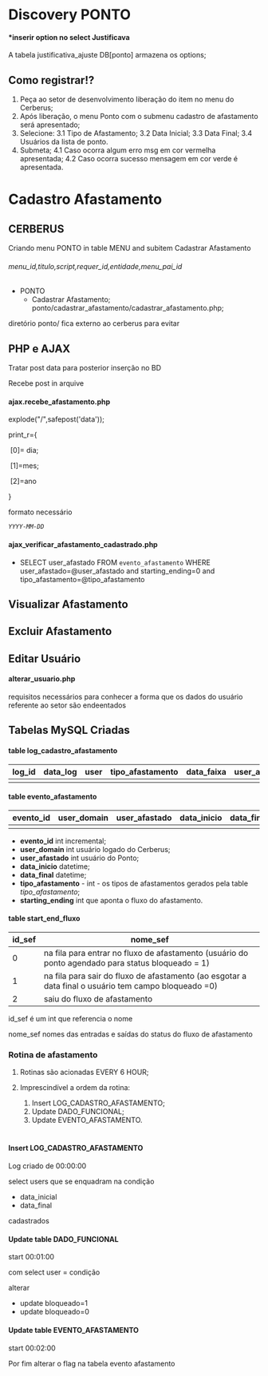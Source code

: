 #	Discovery PONTO



####	*inserir option no select Justificava

A tabela justificativa_ajuste DB[ponto] armazena os options;

##	Como registrar!?

1. Peça ao setor de desenvolvimento liberação do item no menu do Cerberus;
2. Após liberação, o menu Ponto com o submenu cadastro de afastamento será apresentado;
3. Selecione:
   3.1 Tipo de Afastamento;
    3.2 Data Inicial;
    3.3 Data Final;
    3.4 Usuários da lista de ponto.
4. Submeta;
   4.1 Caso ocorra algum erro msg em cor vermelha apresentada;
    4.2 Caso ocorra sucesso mensagem em cor verde é apresentada.

#	Cadastro Afastamento

##	CERBERUS

Criando menu PONTO in table MENU and subitem Cadastrar Afastamento

######	menu_id,titulo,script,requer_id,entidade,menu_pai_id



* PONTO 
  * Cadastrar Afastamento; ponto/cadastrar_afastamento/cadastrar_afastamento.php;

diretório ponto/ fica externo ao cerberus para evitar

##	PHP e AJAX

Tratar post data para posterior inserção no BD

Recebe post in arquive 

####	ajax.recebe_afastamento.php

explode("/",safepost('data'));

print_r={

​	[0]= dia;

​	[1]=mes;

​	[2]=ano

}

formato necessário

*`YYYY-MM-DD`*

####	ajax_verificar_afastamento_cadastrado.php



* SELECT user_afastado FROM `evento_afastamento` WHERE user_afastado=@user_afastado and starting_ending=0 and tipo_afastamento=@tipo_afastamento



##	Visualizar Afastamento



##	Excluir Afastamento



##	Editar Usuário



####	alterar_usuario.php



requisitos necessários para conhecer a forma que os dados do usuário referente ao setor são endeentados





##	Tabelas MySQL Criadas

####	table log_cadastro_afastamento

| log_id | data_log | user | tipo_afastamento | data_faixa | user_afastado | evento |
| ------ | -------- | ---- | ---------------- | ---------- | ------------- | ------ |
|        |          |      |                  |            |               |        |



####	table evento_afastamento



| evento_id | user_domain | user_afastado | data_inicio | data_final | tipo_afastamento | starting_ending |
| --------- | ----------- | ------------- | ----------- | ---------- | ---------------- | --------------- |
|           |             |               |             |            |                  |                 |

* <b>evento_id</b>	int incremental;
* <b>user_domain</b> int usuário logado do Cerberus;
* <b>user_afastado</b> int usuário do Ponto;
* <b>data_inicio</b> datetime;
* <b>data_final</b> datetime;
* <b>tipo_afastamento</b> - int - os tipos de afastamentos gerados pela table <i>tipo_afastamento</i>;
* <b>starting_ending</b> int que aponta o fluxo do afastamento.



####	table start_end_fluxo 

| id_sef | nome_sef                                                     |
| ------ | ------------------------------------------------------------ |
| 0      | na fila para entrar no fluxo de afastamento (usuário do ponto agendado para status bloqueado = 1) |
| 1      | na fila para sair do fluxo de afastamento (ao esgotar a data final o usuário tem campo bloqueado =0) |
| 2      | saiu do fluxo de afastamento                                 |

id_sef é um int que referencia o nome

nome_sef nomes das entradas e saídas do status do fluxo de afastamento

###	Rotina de afastamento

1. Rotinas são acionadas EVERY 6 HOUR;

2. Imprescindível a ordem da rotina:
   1. Insert LOG_CADASTRO_AFASTAMENTO;
   2. Update DADO_FUNCIONAL;
   3. Update EVENTO_AFASTAMENTO.



#	

####	Insert LOG_CADASTRO_AFASTAMENTO

Log criado de 00:00:00

select users que se enquadram na condição

* data_inicial
* data_final

cadastrados 

####	Update table DADO_FUNCIONAL

start 00:01:00

com select user = condição

alterar

* update bloqueado=1 
* update bloqueado=0

####	Update table EVENTO_AFASTAMENTO

start 00:02:00

Por fim alterar o flag na tabela evento afastamento
